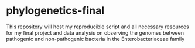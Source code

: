 # phylogenetics-final
This repository will host my reproducible script and all necessary resources for my final project and data analysis on observing the genomes between pathogenic and non-pathogenic bacteria in the Enterobacteriaceae family

